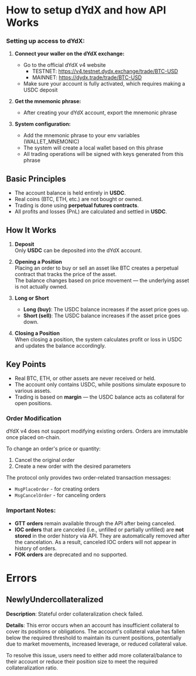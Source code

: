 # How to setup dYdX and how API Works 

### Setting up access to dYdX:

1. **Connect your waller on the dYdX exchange:**
   - Go to the official dYdX v4 website
     - TESTNET: https://v4.testnet.dydx.exchange/trade/BTC-USD 
     - MAINNET: https://dydx.trade/trade/BTC-USD
   - Make sure your account is fully activated, which requires making a USDC deposit

2. **Get the mnemonic phrase:**
   - After creating your dYdX account, export the mnemonic phrase

3. **System configuration:**
   - Add the mnemonic phrase to your env variables (WALLET_MNEMONIC)
   - The system will create a local wallet based on this phrase
   - All trading operations will be signed with keys generated from this phrase

## Basic Principles

- The account balance is held entirely in **USDC**.
- Real coins (BTC, ETH, etc.) are not bought or owned.
- Trading is done using **perpetual futures contracts**.
- All profits and losses (PnL) are calculated and settled in **USDC**.

## How It Works

1. **Deposit**  
   Only **USDC** can be deposited into the dYdX account.

2. **Opening a Position**  
   Placing an order to buy or sell an asset like BTC creates a perpetual contract that tracks the price of the asset.  
   The balance changes based on price movement — the underlying asset is not actually owned.

3. **Long or Short**
   - **Long (buy)**: The USDC balance increases if the asset price goes up.
   - **Short (sell)**: The USDC balance increases if the asset price goes down.

4. **Closing a Position**  
   When closing a position, the system calculates profit or loss in USDC and updates the balance accordingly.

## Key Points

- Real BTC, ETH, or other assets are never received or held.
- The account only contains USDC, while positions simulate exposure to various assets.
- Trading is based on **margin** — the USDC balance acts as collateral for open positions.

### Order Modification

dYdX v4 does not support modifying existing orders. Orders are immutable once placed on-chain.

To change an order's price or quantity:
1. Cancel the original order
2. Create a new order with the desired parameters

The protocol only provides two order-related transaction messages:
- `MsgPlaceOrder` - for creating orders
- `MsgCancelOrder` - for canceling orders

### Important Notes:

- **GTT orders** remain available through the API after being canceled.
- **IOC orders** that are canceled (i.e., unfilled or partially unfilled) are **not stored** in the order history via API. They are automatically removed after the cancelation. As a result, canceled IOC orders will not appear in history of orders.
- **FOK orders** are deprecated and no supported.
  
# Errors

## NewlyUndercollateralized

**Description**: Stateful order collateralization check failed.

**Details**: This error occurs when an account has insufficient collateral to cover its positions or obligations. The account's collateral value has fallen below the required threshold to maintain its current positions, potentially due to market movements, increased leverage, or reduced collateral value.

To resolve this issue, users need to either add more collateral/balance to their account or reduce their position size to meet the required collateralization ratio.
